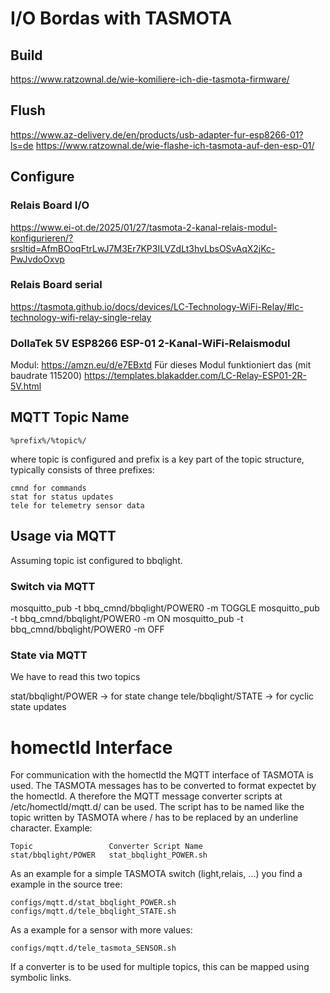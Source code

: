 

# I/O Bordas with TASMOTA

## Build
https://www.ratzownal.de/wie-komiliere-ich-die-tasmota-firmware/

## Flush
https://www.az-delivery.de/en/products/usb-adapter-fur-esp8266-01?ls=de
https://www.ratzownal.de/wie-flashe-ich-tasmota-auf-den-esp-01/

## Configure

### Relais Board I/O
https://www.ei-ot.de/2025/01/27/tasmota-2-kanal-relais-modul-konfigurieren/?srsltid=AfmBOoqFtrLwJ7M3Er7KP3ILVZdLt3hvLbsOSvAqX2jKc-PwJvdoOxvp

### Relais Board serial
https://tasmota.github.io/docs/devices/LC-Technology-WiFi-Relay/#lc-technology-wifi-relay-single-relay

### DollaTek 5V ESP8266 ESP-01 2-Kanal-WiFi-Relaismodul
Modul: https://amzn.eu/d/e7EBxtd
Für dieses Modul funktioniert das (mit baudrate 115200)
https://templates.blakadder.com/LC-Relay-ESP01-2R-5V.html

## MQTT Topic Name

`%prefix%/%topic%/`

where topic is configured and prefix is a key part of the topic structure, typically consists of three prefixes:
```
cmnd for commands
stat for status updates
tele for telemetry sensor data
```

## Usage via MQTT

Assuming topic ist configured to bbqlight.

### Switch via MQTT

mosquitto_pub -t bbq_cmnd/bbqlight/POWER0 -m TOGGLE
mosquitto_pub -t bbq_cmnd/bbqlight/POWER0 -m ON
mosquitto_pub -t bbq_cmnd/bbqlight/POWER0 -m OFF

### State via MQTT

We have to read this two topics

stat/bbqlight/POWER -> for state change
tele/bbqlight/STATE -> for cyclic state updates

# homectld Interface

For communication with the homectld the MQTT interface of TASMOTA is used. The TASMOTA messages has to be converted to format expectet by the homectld.
A therefore the MQTT message converter scripts at /etc/homectld/mqtt.d/ can be used. The script has to be named like the topic written by TASMOTA where / has to be replaced by an underline character.
Example:
```
Topic                 Converter Script Name
stat/bbqlight/POWER   stat_bbqlight_POWER.sh
```
As an example for a simple TASMOTA switch (light,relais, ...) you find a example in the source tree:
```
configs/mqtt.d/stat_bbqlight_POWER.sh
configs/mqtt.d/tele_bbqlight_STATE.sh
```

As a example for a sensor with more values:
```
configs/mqtt.d/tele_tasmota_SENSOR.sh
```
If a converter is to be used for multiple topics, this can be mapped using symbolic links.
